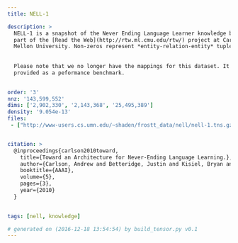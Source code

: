 ```yaml
---
title: NELL-1

description: >
  NELL-1 is a snapshot of the Never Ending Language Learner knowledge base,
  part of the [Read the Web](http://rtw.ml.cmu.edu/rtw/) project at Carnegie
  Mellon University. Non-zeros represent *entity-relation-entity* tuples.
  
  
  Please note that we no longer have the mappings for this dataset. It is
  provided as a peformance benchmark.
  

order: '3'
nnz: '143,599,552'
dims: ['2,902,330', '2,143,368', '25,495,389']
density: '9.054e-13'
files:
 - ["http://www-users.cs.umn.edu/~shaden/frostt_data/nell/nell-1.tns.gz", NELL-1 tensor]


citation: >
  @inproceedings{carlson2010toward,
  	title={Toward an Architecture for Never-Ending Language Learning.},
  	author={Carlson, Andrew and Betteridge, Justin and Kisiel, Bryan and Settles, Burr and Hruschka Jr., Estevam R. and Mitchell, Tom M.},
  	booktitle={AAAI},
  	volume={5},
  	pages={3},
  	year={2010}
  }
  

tags: [nell, knowledge]

# generated on (2016-12-18 13:54:54) by build_tensor.py v0.1
---
```

